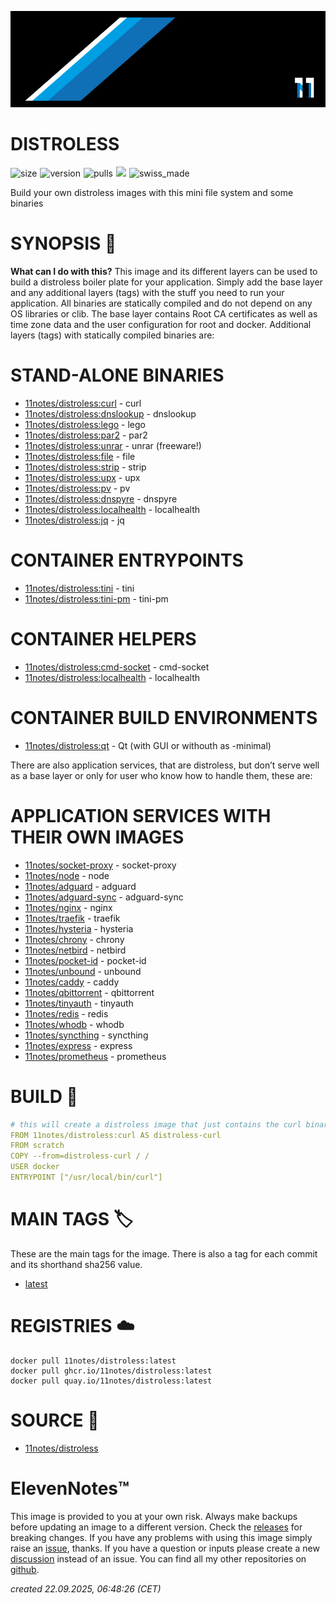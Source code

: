 ![banner](https://github.com/11notes/defaults/blob/main/static/img/banner.png?raw=true)

# DISTROLESS
![size](https://img.shields.io/docker/image-size/11notes/distroless/latest?color=0eb305)![5px](https://github.com/11notes/defaults/blob/main/static/img/transparent5x2px.png?raw=true)![version](https://img.shields.io/docker/v/11notes/distroless/latest?color=eb7a09)![5px](https://github.com/11notes/defaults/blob/main/static/img/transparent5x2px.png?raw=true)![pulls](https://img.shields.io/docker/pulls/11notes/distroless?color=2b75d6)![5px](https://github.com/11notes/defaults/blob/main/static/img/transparent5x2px.png?raw=true)[<img src="https://img.shields.io/github/issues/11notes/docker-DISTROLESS?color=7842f5">](https://github.com/11notes/docker-DISTROLESS/issues)![5px](https://github.com/11notes/defaults/blob/main/static/img/transparent5x2px.png?raw=true)![swiss_made](https://img.shields.io/badge/Swiss_Made-FFFFFF?labelColor=FF0000&logo=data:image/svg%2bxml;base64,PHN2ZyB2ZXJzaW9uPSIxIiB3aWR0aD0iNTEyIiBoZWlnaHQ9IjUxMiIgdmlld0JveD0iMCAwIDMyIDMyIiB4bWxucz0iaHR0cDovL3d3dy53My5vcmcvMjAwMC9zdmciPgogIDxyZWN0IHdpZHRoPSIzMiIgaGVpZ2h0PSIzMiIgZmlsbD0idHJhbnNwYXJlbnQiLz4KICA8cGF0aCBkPSJtMTMgNmg2djdoN3Y2aC03djdoLTZ2LTdoLTd2LTZoN3oiIGZpbGw9IiNmZmYiLz4KPC9zdmc+)

Build your own distroless images with this mini file system and some binaries

# SYNOPSIS 📖
**What can I do with this?** This image and its different layers can be used to build a distroless boiler plate for your application. Simply add the base layer and any additional layers (tags) with the stuff you need to run your application. All binaries are statically compiled and do not depend on any OS libraries or clib. The base layer contains Root CA certificates as well as time zone data and the user configuration for root and docker. Additional layers (tags) with statically compiled binaries are:

# STAND-ALONE BINARIES
* [11notes/distroless:curl](https://github.com/11notes/docker-distroless/blob/master/curl.dockerfile) - curl
* [11notes/distroless:dnslookup](https://github.com/11notes/docker-distroless/blob/master/dnslookup.dockerfile) - dnslookup
* [11notes/distroless:lego](https://github.com/11notes/docker-distroless/blob/master/lego.dockerfile) - lego
* [11notes/distroless:par2](https://github.com/11notes/docker-distroless/blob/master/par2.dockerfile) - par2
* [11notes/distroless:unrar](https://github.com/11notes/docker-distroless/blob/master/unrar.dockerfile) - unrar (freeware!)
* [11notes/distroless:file](https://github.com/11notes/docker-distroless/blob/master/file.dockerfile) - file
* [11notes/distroless:strip](https://github.com/11notes/docker-distroless/blob/master/strip.dockerfile) - strip
* [11notes/distroless:upx](https://github.com/11notes/docker-distroless/blob/master/upx.dockerfile) - upx
* [11notes/distroless:pv](https://github.com/11notes/docker-distroless/blob/master/pv.dockerfile) - pv
* [11notes/distroless:dnspyre](https://github.com/11notes/docker-distroless/blob/master/dnspyre.dockerfile) - dnspyre
* [11notes/distroless:localhealth](https://github.com/11notes/docker-distroless/blob/master/localhealth.dockerfile) - localhealth
* [11notes/distroless:jq](https://github.com/11notes/docker-distroless/blob/master/jq.dockerfile) - jq

# CONTAINER ENTRYPOINTS
* [11notes/distroless:tini](https://github.com/11notes/docker-distroless/blob/master/tini.dockerfile) - tini
* [11notes/distroless:tini-pm](https://github.com/11notes/go-tini-pm) - tini-pm

# CONTAINER HELPERS
* [11notes/distroless:cmd-socket](https://github.com/11notes/go-cmd-socket) - cmd-socket
* [11notes/distroless:localhealth](https://github.com/11notes/docker-distroless/blob/master/localhealth.dockerfile) - localhealth

# CONTAINER BUILD ENVIRONMENTS
* [11notes/distroless:qt](https://github.com/11notes/docker-distroless/blob/master/qt.dockerfile) - Qt (with GUI or withouth as -minimal)

There are also application services, that are distroless, but don’t serve well as a base layer or only for user who know how to handle them, these are:

# APPLICATION SERVICES WITH THEIR OWN IMAGES
* [11notes/socket-proxy](https://github.com/11notes/docker-socket-proxy) - socket-proxy
* [11notes/node](https://github.com/11notes/docker-node) - node
* [11notes/adguard](https://github.com/11notes/docker-adguard) - adguard
* [11notes/adguard-sync](https://github.com/11notes/docker-adguard-sync) - adguard-sync
* [11notes/nginx](https://github.com/11notes/docker-nginx) - nginx
* [11notes/traefik](https://github.com/11notes/docker-traefik) - traefik
* [11notes/hysteria](https://github.com/11notes/docker-hysteria) - hysteria
* [11notes/chrony](https://github.com/11notes/docker-chrony) - chrony
* [11notes/netbird](https://github.com/11notes/docker-netbird) - netbird
* [11notes/pocket-id](https://github.com/11notes/docker-pocket-id) - pocket-id
* [11notes/unbound](https://github.com/11notes/docker-unbound) - unbound
* [11notes/caddy](https://github.com/11notes/docker-caddy) - caddy
* [11notes/qbittorrent](https://github.com/11notes/docker-qbittorrent) - qbittorrent
* [11notes/tinyauth](https://github.com/11notes/docker-tinyauth) - tinyauth
* [11notes/redis](https://github.com/11notes/docker-redis) - redis
* [11notes/whodb](https://github.com/11notes/docker-whodb) - whodb
* [11notes/syncthing](https://github.com/11notes/docker-syncthing) - syncthing
* [11notes/express](https://github.com/11notes/docker-express) - express
* [11notes/prometheus](https://github.com/11notes/docker-prometheuss) - prometheus

# BUILD 🚧
```yaml
# this will create a distroless image that just contains the curl binary
FROM 11notes/distroless:curl AS distroless-curl
FROM scratch
COPY --from=distroless-curl / /
USER docker
ENTRYPOINT ["/usr/local/bin/curl"]
```

# MAIN TAGS 🏷️
These are the main tags for the image. There is also a tag for each commit and its shorthand sha256 value.

* [latest](https://hub.docker.com/r/11notes/distroless/tags?name=latest)

# REGISTRIES ☁️
```
docker pull 11notes/distroless:latest
docker pull ghcr.io/11notes/distroless:latest
docker pull quay.io/11notes/distroless:latest
```

# SOURCE 💾
* [11notes/distroless](https://github.com/11notes/docker-DISTROLESS)

# ElevenNotes™️
This image is provided to you at your own risk. Always make backups before updating an image to a different version. Check the [releases](https://github.com/11notes/docker-distroless/releases) for breaking changes. If you have any problems with using this image simply raise an [issue](https://github.com/11notes/docker-distroless/issues), thanks. If you have a question or inputs please create a new [discussion](https://github.com/11notes/docker-distroless/discussions) instead of an issue. You can find all my other repositories on [github](https://github.com/11notes?tab=repositories).

*created 22.09.2025, 06:48:26 (CET)*